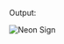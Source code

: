 Output:

![Neon Sign](https://user-images.githubusercontent.com/55328883/153343580-fd49a05c-6542-4039-a292-d5c20971d8a5.png)
